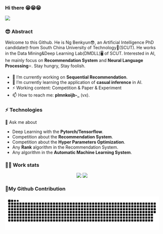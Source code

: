 ### Hi there 😁😁😁
<div> <img src="https://visitor-badge.glitch.me/badge?page_id=KNwbq" /> </div>

### 😎 Abstract
Welcome to this Github. He is Ng Benkyun😎, an Artificial Intelligence PhD candidate🤓 from South China University of Technology🏫(SCUT). He works in the Data Mining&Deep Learning Lab(DMDLL)🖥️ of SCUT. Interested in AI, he mainly focus on **Recommendation System** and **Neural Language Processing**⭐. Stay hungry, Stay foolish.

- 🔭 I’m currently working on **Sequential Recommendation**.
- 🌱 I’m currently learning the application of **casual inference** in AI.
- ⚡ Working content: Competition & Paper & Experiment
- 📫 How to reach me: **plmnkoijb-_** (vx).

### ⚡ Technologies
💬 Ask me about
- Deep Learning with the **Pytorch/Tensorflow**.
- Competition about the **Recommendation System**.
- Competition about the **Hyper Parameters Optimization**.
- Any **Rank** algorithm in the Recommendation System.
- Any algorithm in the **Automatic Machine Learning System**.

### 👨‍💻 Work stats
<div align="center"> <img height="137px" src="https://github-readme-stats.vercel.app/api?username=KNwbq&hide_title=true&hide_border=true&hide=prs&show_icons=trueline_height=21&text_color=000&icon_color=000&bg_color=0,CCCCCC,999999,666666&theme=graywhite" /> <img height="137px" src="https://github-readme-stats.vercel.app/api/top-langs/?username=KNwbq&hide_title=true&hide_border=true&layout=compact&langs_count=6&text_color=000&icon_color=fff&bg_color=0,666666,555555,444444&theme=graywhite" /> </div>

### 🥚My Github Contribution
![snake](https://raw.githubusercontent.com/KNwbq/KNwbq/main/assets/github-contribution-grid-snake.svg)


<!--
**KNwbq/KNwbq** is a ✨ _special_ ✨ repository because its `README.md` (this file) appears on your GitHub profile.

Here are some ideas to get you started:

- 🔭 I’m currently working on ...
- 🌱 I’m currently learning ...
- 👯 I’m looking to collaborate on ...
- 🤔 I’m looking for help with ...
- 💬 Ask me about ...
- 📫 How to reach me: ...
- 😄 Pronouns: ...
- ⚡ Fun fact: ...
-->
